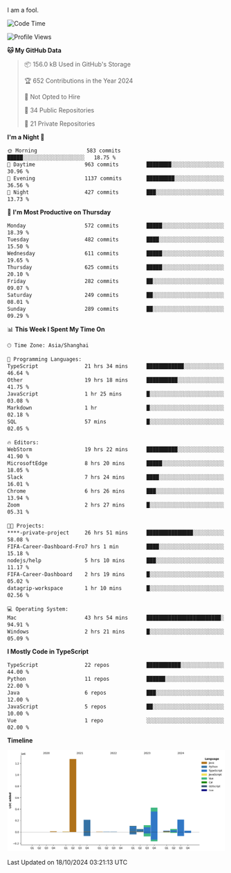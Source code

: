 I am a fool.

<!--START_SECTION:waka-->
![Code Time](http://img.shields.io/badge/Code%20Time-1%2C949%20hrs%2057%20mins-blue)

![Profile Views](http://img.shields.io/badge/Profile%20Views-0-blue)

**🐱 My GitHub Data** 

> 📦 156.0 kB Used in GitHub's Storage 
 > 
> 🏆 652 Contributions in the Year 2024
 > 
> 🚫 Not Opted to Hire
 > 
> 📜 34 Public Repositories 
 > 
> 🔑 21 Private Repositories 
 > 
**I'm a Night 🦉** 

```text
🌞 Morning                583 commits         █████░░░░░░░░░░░░░░░░░░░░   18.75 % 
🌆 Daytime                963 commits         ████████░░░░░░░░░░░░░░░░░   30.96 % 
🌃 Evening                1137 commits        █████████░░░░░░░░░░░░░░░░   36.56 % 
🌙 Night                  427 commits         ███░░░░░░░░░░░░░░░░░░░░░░   13.73 % 
```
📅 **I'm Most Productive on Thursday** 

```text
Monday                   572 commits         █████░░░░░░░░░░░░░░░░░░░░   18.39 % 
Tuesday                  482 commits         ████░░░░░░░░░░░░░░░░░░░░░   15.50 % 
Wednesday                611 commits         █████░░░░░░░░░░░░░░░░░░░░   19.65 % 
Thursday                 625 commits         █████░░░░░░░░░░░░░░░░░░░░   20.10 % 
Friday                   282 commits         ██░░░░░░░░░░░░░░░░░░░░░░░   09.07 % 
Saturday                 249 commits         ██░░░░░░░░░░░░░░░░░░░░░░░   08.01 % 
Sunday                   289 commits         ██░░░░░░░░░░░░░░░░░░░░░░░   09.29 % 
```


📊 **This Week I Spent My Time On** 

```text
🕑︎ Time Zone: Asia/Shanghai

💬 Programming Languages: 
TypeScript               21 hrs 34 mins      ████████████░░░░░░░░░░░░░   46.64 % 
Other                    19 hrs 18 mins      ██████████░░░░░░░░░░░░░░░   41.75 % 
JavaScript               1 hr 25 mins        █░░░░░░░░░░░░░░░░░░░░░░░░   03.08 % 
Markdown                 1 hr                █░░░░░░░░░░░░░░░░░░░░░░░░   02.18 % 
SQL                      57 mins             █░░░░░░░░░░░░░░░░░░░░░░░░   02.05 % 

🔥 Editors: 
WebStorm                 19 hrs 22 mins      ██████████░░░░░░░░░░░░░░░   41.90 % 
MicrosoftEdge            8 hrs 20 mins       █████░░░░░░░░░░░░░░░░░░░░   18.05 % 
Slack                    7 hrs 24 mins       ████░░░░░░░░░░░░░░░░░░░░░   16.01 % 
Chrome                   6 hrs 26 mins       ███░░░░░░░░░░░░░░░░░░░░░░   13.94 % 
Zoom                     2 hrs 27 mins       █░░░░░░░░░░░░░░░░░░░░░░░░   05.31 % 

🐱‍💻 Projects: 
****-private-project     26 hrs 51 mins      ███████████████░░░░░░░░░░   58.08 % 
FIFA-Career-Dashboard-Fro7 hrs 1 min         ████░░░░░░░░░░░░░░░░░░░░░   15.18 % 
nodejs/help              5 hrs 10 mins       ███░░░░░░░░░░░░░░░░░░░░░░   11.17 % 
FIFA-Career-Dashboard    2 hrs 19 mins       █░░░░░░░░░░░░░░░░░░░░░░░░   05.02 % 
datagrip-workspace       1 hr 10 mins        █░░░░░░░░░░░░░░░░░░░░░░░░   02.56 % 

💻 Operating System: 
Mac                      43 hrs 54 mins      ████████████████████████░   94.91 % 
Windows                  2 hrs 21 mins       █░░░░░░░░░░░░░░░░░░░░░░░░   05.09 % 
```

**I Mostly Code in TypeScript** 

```text
TypeScript               22 repos            ███████████░░░░░░░░░░░░░░   44.00 % 
Python                   11 repos            ██████░░░░░░░░░░░░░░░░░░░   22.00 % 
Java                     6 repos             ███░░░░░░░░░░░░░░░░░░░░░░   12.00 % 
JavaScript               5 repos             ██░░░░░░░░░░░░░░░░░░░░░░░   10.00 % 
Vue                      1 repo              ░░░░░░░░░░░░░░░░░░░░░░░░░   02.00 % 
```



**Timeline**

![Lines of Code chart](https://raw.githubusercontent.com/VeejaLiu/VeejaLiu/master/assets/bar_graph.png)


 Last Updated on 18/10/2024 03:21:13 UTC
<!--END_SECTION:waka-->
